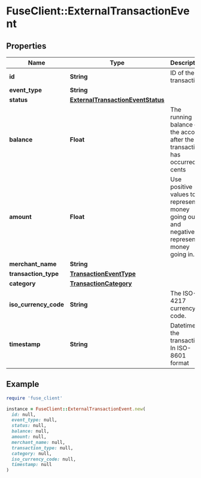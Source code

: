 # FuseClient::ExternalTransactionEvent

## Properties

| Name | Type | Description | Notes |
| ---- | ---- | ----------- | ----- |
| **id** | **String** | ID of the transaction |  |
| **event_type** | **String** |  |  |
| **status** | [**ExternalTransactionEventStatus**](ExternalTransactionEventStatus.md) |  |  |
| **balance** | **Float** | The running balance of the account after the transaction has occurred, in cents | [optional] |
| **amount** | **Float** | Use positive values to represent money going out and negative to represent money going in. |  |
| **merchant_name** | **String** |  |  |
| **transaction_type** | [**TransactionEventType**](TransactionEventType.md) |  |  |
| **category** | [**TransactionCategory**](TransactionCategory.md) |  |  |
| **iso_currency_code** | **String** | The ISO-4217 currency code. |  |
| **timestamp** | **String** | Datetime of the transaction In ISO-8601 format |  |

## Example

```ruby
require 'fuse_client'

instance = FuseClient::ExternalTransactionEvent.new(
  id: null,
  event_type: null,
  status: null,
  balance: null,
  amount: null,
  merchant_name: null,
  transaction_type: null,
  category: null,
  iso_currency_code: null,
  timestamp: null
)
```

